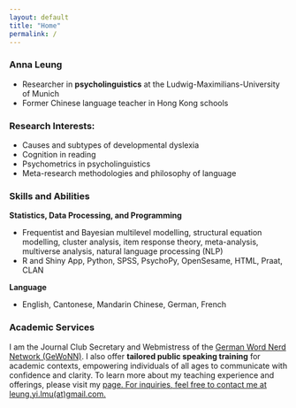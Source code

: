 ```yaml
---
layout: default
title: "Home"
permalink: /
---
```


### Anna Leung
- Researcher in **psycholinguistics** at the Ludwig-Maximilians-University of Munich
- Former Chinese language teacher in Hong Kong schools

### Research Interests:
- Causes and subtypes of developmental dyslexia
- Cognition in reading
- Psychometrics in psycholinguistics
- Meta-research methodologies and philosophy of language

### Skills and Abilities
**Statistics, Data Processing, and Programming**
- Frequentist and Bayesian multilevel modelling, structural equation modelling, cluster analysis, item response theory, meta-analysis, multiverse analysis, natural language processing (NLP)
- R and Shiny App, Python, SPSS, PsychoPy, OpenSesame, HTML, Praat, CLAN

**Language**
- English, Cantonese, Mandarin Chinese, German, French

### Academic Services
I am the Journal Club Secretary and Webmistress of the [German Word Nerd Network (GeWoNN)](https://sites.google.com/view/gewonn/home). I also offer **tailored public speaking training** for academic contexts, empowering individuals of all ages to communicate with confidence and clarity. To learn more about my teaching experience and offerings, please visit my <a href="https://msleungyi.github.io/mywebsite/teaching/">page. For inquiries, feel free to contact me at leung.yi.lmu(at)gmail.com.

